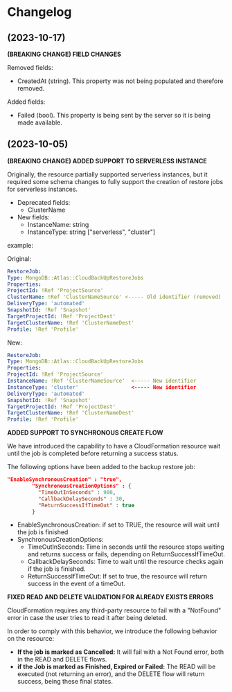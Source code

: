 # Changelog

## (2023-10-17)

**(BREAKING CHANGE) FIELD CHANGES**

Removed fields:
- CreatedAt (string). This property was not being populated and therefore removed.

Added fields:
- Failed (bool). This property is being sent by the server so it is being made available.


## (2023-10-05)

**(BREAKING CHANGE) ADDED SUPPORT TO SERVERLESS INSTANCE**

Originally, the resource partially supported serverless instances, but it required some schema changes to fully support
the creation of restore jobs for serverless instances.

- Deprecated fields:
    - ClusterName
- New fields:
    - InstanceName: string
    - InstanceType: string ["serverless", "cluster"]

example:

Original:
``` yaml
RestoreJob:
Type: MongoDB::Atlas::CloudBackUpRestoreJobs
Properties:
ProjectId: !Ref 'ProjectSource'
ClusterName: !Ref 'ClusterNameSource' <----- Old identifier (removed)
DeliveryType: 'automated'
SnapshotId: !Ref 'Snapshot'
TargetProjectId: !Ref 'ProjectDest'
TargetClusterName: !Ref 'ClusterNameDest'
Profile: !Ref 'Profile'
```
New:
``` yaml
RestoreJob:
Type: MongoDB::Atlas::CloudBackUpRestoreJobs
Properties:
ProjectId: !Ref 'ProjectSource'
InstanceName: !Ref 'ClusterNameSource'  <----- New identifier
InstanceType: 'cluster'                 <----- New identifier
DeliveryType: 'automated'
SnapshotId: !Ref 'Snapshot'
TargetProjectId: !Ref 'ProjectDest'
TargetClusterName: !Ref 'ClusterNameDest'
Profile: !Ref 'Profile'
```

**ADDED SUPPORT TO SYNCHRONOUS CREATE FLOW**

We have introduced the capability to have a CloudFormation resource wait until the job is completed before returning a success status.

The following options have been added to the backup restore job:

``` json
"EnableSynchronousCreation" : "true",
        "SynchronousCreationOptions" : {
          "TimeOutInSeconds" : 900,
          "CallbackDelaySeconds" : 30,
          "ReturnSuccessIfTimeOut" : true
        }
```

- EnableSynchronousCreation: if set to TRUE, the resource will wait until the job is finished
- SynchronousCreationOptions:
  - TimeOutInSeconds: Time in seconds until the resource stops waiting and returns success or fails, depending on ReturnSuccessIfTimeOut.
  - CallbackDelaySeconds: Time to wait until the resource checks again if the job is finished.
  - ReturnSuccessIfTimeOut: If set to true, the resource will return success in the event of a timeOut.

**FIXED READ AND DELETE VALIDATION FOR ALREADY EXISTS ERRORS**

CloudFormation requires any third-party resource to fail with a "NotFound" error in case the user tries to read it after being deleted.

In order to comply with this behavior, we introduce the following behavior on the resource:

- **If the job is marked as Cancelled:** It will fail with a Not Found error, both in the READ and DELETE flows.
- **if the Job is marked as Finished, Expired or Failed:** The READ will be executed (not returning an error), 
and the DELETE flow will return success, being these final states.
